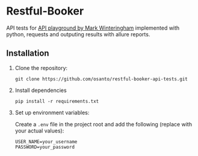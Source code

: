 # Restful-Booker
API tests for [API playground by Mark Winteringham](https://restful-booker.herokuapp.com/)
implemented with python, requests and outputing results with allure reports.

## Installation
1. Clone the repository:
   ``` 
   git clone https://github.com/osanto/restful-booker-api-tests.git
   ```
3. Install dependencies
   ``` 
   pip install -r requirements.txt
   ```
3. Set up environment variables:

   Create a `.env` file in the project root and add the following (replace with your actual values):

   ```
   USER_NAME=your_username
   PASSWORD=your_password
   ```
   
